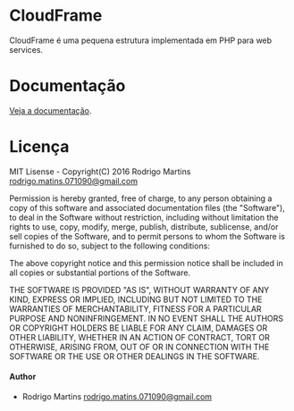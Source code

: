# CloudFrame
CloudFrame é uma pequena estrutura implementada em PHP para web services.

# Documentação
[Veja a documentação](https://github.com/rodrigomart/CloudFrame/wiki/Primeiros-Passos).

# Licença
MIT Lisense - Copyright(C) 2016 Rodrigo Martins <rodrigo.matins.071090@gmail.com>

Permission is hereby granted, free of charge, to any person obtaining a copy
of this software and associated documentation files (the "Software"), to deal
in the Software without restriction, including without limitation the rights
to use, copy, modify, merge, publish, distribute, sublicense, and/or sell
copies of the Software, and to permit persons to whom the Software is
furnished to do so, subject to the following conditions:

The above copyright notice and this permission notice shall be included in
all copies or substantial portions of the Software.

THE SOFTWARE IS PROVIDED "AS IS", WITHOUT WARRANTY OF ANY KIND, EXPRESS OR
IMPLIED, INCLUDING BUT NOT LIMITED TO THE WARRANTIES OF MERCHANTABILITY,
FITNESS FOR A PARTICULAR PURPOSE AND NONINFRINGEMENT. IN NO EVENT SHALL THE
AUTHORS OR COPYRIGHT HOLDERS BE LIABLE FOR ANY CLAIM, DAMAGES OR OTHER
LIABILITY, WHETHER IN AN ACTION OF CONTRACT, TORT OR OTHERWISE, ARISING FROM,
OUT OF OR IN CONNECTION WITH THE SOFTWARE OR THE USE OR OTHER DEALINGS IN
THE SOFTWARE.

#### Author
* Rodrigo Martins <rodrigo.matins.071090@gmail.com>
